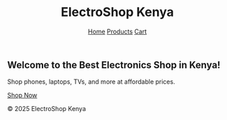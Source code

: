 <!DOCTYPE html>
<html lang="en">
<head>
  <meta charset="UTF-8" />
  <meta name="viewport" content="width=device-width, initial-scale=1.0"/>
  <title>ElectroShop Kenya</title>
  <link rel="stylesheet" href="style.css" />
</head>
<body>
  <header>
    <h1>ElectroShop Kenya</h1>
    <nav>
      <a href="index.html">Home</a>
      <a href="products.html">Products</a>
      <a href="cart.html">Cart</a>
    </nav>
  </header>

  <main>
    <section class="hero">
      <h2>Welcome to the Best Electronics Shop in Kenya!</h2>
      <p>Shop phones, laptops, TVs, and more at affordable prices.</p>
      <a href="products.html" class="btn">Shop Now</a>
    </section>
  </main>

  <footer>
    <p>&copy; 2025 ElectroShop Kenya</p>
  </footer>
</body>
</html>
